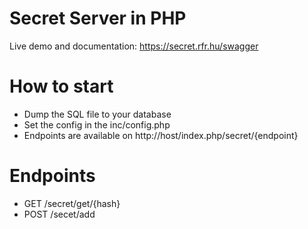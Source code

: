 # Secret Server in PHP 

Live demo and documentation: https://secret.rfr.hu/swagger

# How to start
- Dump the SQL file to your database
- Set the config in the inc/config.php
- Endpoints are available on http://host/index.php/secret/{endpoint}

# Endpoints
- GET /secret/get/{hash}
- POST /secet/add